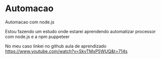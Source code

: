 # Automacao
Automacao com node.js 


Estou fazendo um estudo onde estarei aprendendo automatizar processor com node.js e a npm puppeteer

No meu caso linkei no github
aula de aprendizado https://www.youtube.com/watch?v=SkvTMxP5WUQ&t=714s
